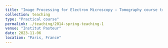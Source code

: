 ```yaml
---
title: "Image Processing for Electron Microscopy – Tomography course trainer"
collection: teaching
type: "Practical course"
permalink: ./teaching/2014-spring-teaching-1
venue: "Institut Pasteur"
date: 2023-11-06
location: "Paris, France"
---
```




